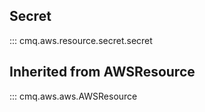 ## Secret
::: cmq.aws.resource.secret.secret

## Inherited from AWSResource
::: cmq.aws.aws.AWSResource
